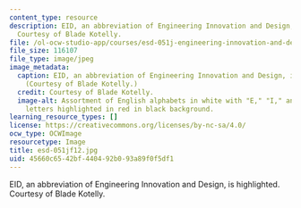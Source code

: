 ```yaml
---
content_type: resource
description: EID, an abbreviation of Engineering Innovation and Design, is highlighted.
  Courtesy of Blade Kotelly.
file: /ol-ocw-studio-app/courses/esd-051j-engineering-innovation-and-design-fall-2012/45660c6542bf440492b093a89f0f5df1_esd-051jf12.jpg
file_size: 116107
file_type: image/jpeg
image_metadata:
  caption: EID, an abbreviation of Engineering Innovation and Design, is highlighted.
    (Courtesy of Blade Kotelly.)
  credit: Courtesy of Blade Kotelly.
  image-alt: Assortment of English alphabets in white with "E," "I," and "D" three
    letters highlighted in red in black background.
learning_resource_types: []
license: https://creativecommons.org/licenses/by-nc-sa/4.0/
ocw_type: OCWImage
resourcetype: Image
title: esd-051jf12.jpg
uid: 45660c65-42bf-4404-92b0-93a89f0f5df1
---
```

EID, an abbreviation of Engineering Innovation and Design, is highlighted. Courtesy of Blade Kotelly.